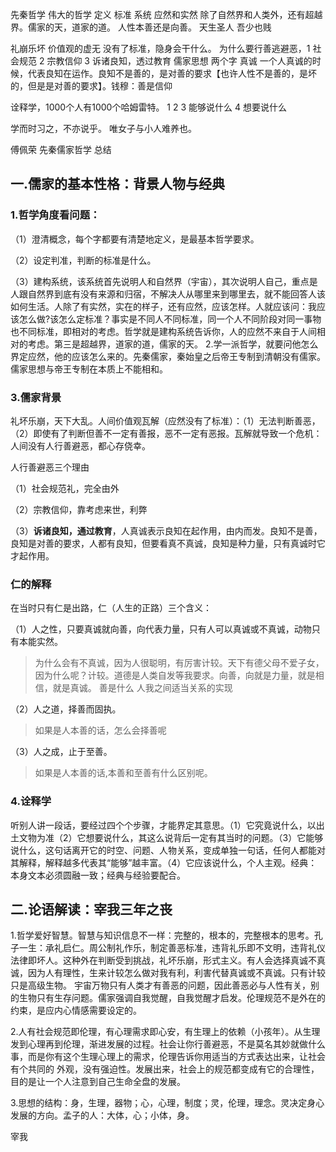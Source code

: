 先秦哲学
伟大的哲学 定义 标准 系统
应然和实然
除了自然界和人类外，还有超越界。儒家的天，道家的道。
人性本善还是向善。
天生圣人 吾少也贱


礼崩乐坏 价值观的虚无 没有了标准，隐身会干什么。
为什么要行善逃避恶，1 社会规范 2 宗教信仰
3 诉诸良知，透过教育 
儒家思想 两个字 真诚 一个人真诚的时候，代表良知在运作。良知不是善的，是对善的要求【也许人性不是善的，是坏的，但是是对善的要求】。钱穆：善是信仰


诠释学，1000个人有1000个哈姆雷特。
1 2 3 能够说什么 4 想要说什么

学而时习之，不亦说乎。
唯女子与小人难养也。

傅佩荣 先秦儒家哲学 总结


## 一.儒家的基本性格：背景人物与经典

### 1.哲学角度看问题：

（1）澄清概念，每个字都要有清楚地定义，是最基本哲学要求。 

（2）设定判准，判断的标准是什么。

（3）建构系统，该系统首先说明人和自然界（宇宙），其次说明人自己，重点是人跟自然界到底有没有来源和归宿，不解决人从哪里来到哪里去，就不能回答人该如何生活。人除了有实然，实在的样子，还有应然，应该怎样。人就应该问：我应该怎么做?该怎么定标准？事实是不同人不同标准，同一个人不同阶段对同一事物也不同标准，即相对的考虑。哲学就是建构系统告诉你，人的应然不来自于人间相对的考虑。第三是超越界，道家的道，儒家的天。
2.学一派哲学，就要问他怎么界定应然，他的应该怎么来的。先秦儒家，秦始皇之后帝王专制到清朝没有儒家。儒家思想与帝王专制在本质上不能相和。

### 3.儒家背景

礼坏乐崩，天下大乱。人间价值观瓦解（应然没有了标准）：（1）无法判断善恶，（2）即使有了判断但善不一定有善报，恶不一定有恶报。瓦解就导致一个危机：人间没有人行善避恶，都心存侥幸。

人行善避恶三个理由

（1）社会规范礼，完全由外

（2）宗教信仰，靠考虑来世，利弊

（3）**诉诸良知，通过教育**，人真诚表示良知在起作用，由内而发。良知不是善，良知是对善的要求，人都有良知，但要看真不真诚，良知是种力量，只有真诚时它才起作用。

### 仁的解释

在当时只有仁是出路，仁（人生的正路）三个含义：

（1）人之性，只要真诚就向善，向代表力量，只有人可以真诚或不真诚，动物只有本能实然。

> 为什么会有不真诚，因为人很聪明，有厉害计较。天下有德父母不爱子女，因为什么呢？计较。道德是人类自发等我要求。向善，向就是力量，就是相信，就是真诚。
> 善是什么 人我之间适当关系的实现

（2）人之道，择善而固执。

> 如果是人本善的话，怎么会择善呢

（3）人之成，止于至善。

>如果是人本善的话,本善和至善有什么区别呢。



### 4.诠释学

听别人讲一段话，要经过四个个步骤，才能界定其意思。（1）它究竟说什么，以出土文物为准（2）它想要说什么，其这么说背后一定有其当时的问题。（3）它能够说什么，这句话离开它的时空、问题、人物关系，变成单独一句话，任何人都能对其解释，解释越多代表其“能够”越丰富。（4）它应该说什么，个人主观。经典：本身文本必须圆融一致；经典与经验要配合。





## 二.论语解读：宰我三年之丧

1.哲学爱好智慧。智慧与知识信息不一样：完整的，根本的，完整根本的思考。孔子一生：承礼启仁。周公制礼作乐，制定善恶标准，违背礼乐即不文明，违背礼仪法律即坏人。这种外在判断受到挑战，礼坏乐崩，形式主义。有人会选择真诚不真诚，因为人有理性，生来计较怎么做对我有利，利害代替真诚或不真诚。只有计较只是高级生物。
宇宙万物只有人类才有善恶的问题，因此善恶必与人性有关，别的生物只有生存问题。儒家强调自我觉醒，自我觉醒才启发。伦理规范不是外在的约束，是应内心情感需要设定的。

2.人有社会规范即伦理，有心理需求即心安，有生理上的依赖（小孩年）。从生理发到心理再到伦理，渐进发展的过程。社会让你行善避恶，不是莫名其妙就做什么事，而是你有这个生理心理上的需求，伦理告诉你用适当的方式表达出来，让社会有个共同的
外观，没有强迫性。发展出来，社会上的规范都变成有它的合理性，目的是让一个人注意到自己生命全盘的发展。

3.思想的结构：身，生理，器物；心，心理，制度；灵，伦理，理念。灵决定身心发展的方向。孟子的人：大体，心；小体，身。



宰我